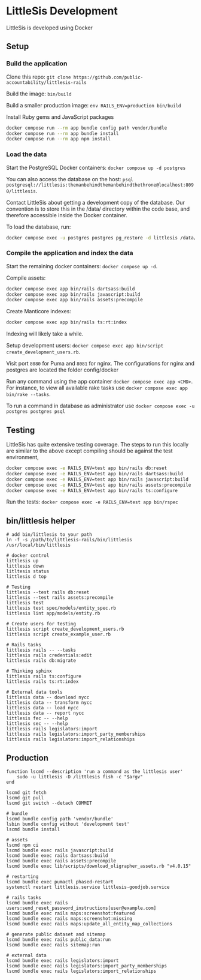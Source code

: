 # LittleSis Development

LittleSis is developed using Docker

## Setup

### Build the application

Clone this repo: `git clone https://github.com/public-accountability/littlesis-rails`

Build the image: `bin/build`

Build a smaller production image: `env RAILS_ENV=production bin/build`

Install Ruby gems and JavaScript packages

``` sh
docker compose run --rm app bundle config path vendor/bundle
docker compose run --rm app bundle install
docker compose run --rm app npm install
```

### Load the data

Start the PostgreSQL Docker containers: `docker compose up -d postgres`

You can also access the database on the host: `psql postgresql://littlesis:themanbehindthemanbehindthethrone@localhost:8090/littlesis`.

Contact LittleSis about getting a development copy of the database.  Our convention is to store this in the /data/ directory within the code base, and therefore accessible inside the Docker container.

To load the database, run:

``` sh
docker compose exec -u postgres postgres pg_restore -d littlesis /data/database.pgdump
```

### Compile the application and index the data

Start the remaining docker containers: `docker compose up -d`.

Compile assets:

``` sh
docker compose exec app bin/rails dartsass:build
docker compose exec app bin/rails javascript:build
docker compose exec app bin/rails assets:precompile
```

Create Manticore indexes:

``` sh
docker compose exec app bin/rails ts:rt:index
```

Indexing will likely take a while.

Setup development users: `docker compose exec app bin/script create_development_users.rb`.

Visit port `8080` for Puma and `8081` for nginx. The configurations for nginx and postgres are located the folder config/docker

Run any command using the app container `docker compose exec app <CMD>`. For instance, to view all available rake tasks use `docker compose exec app bin/rake --tasks`.

To run a command in database as administrator use `docker compose exec -u postgres postgres psql`


## Testing

LittleSis has quite extensive testing coverage.  The steps to run this locally are similar to the above except compiling should be against the test environment,

``` sh
docker compose exec -e RAILS_ENV=test app bin/rails db:reset
docker compose exec -e RAILS_ENV=test app bin/rails dartsass:build
docker compose exec -e RAILS_ENV=test app bin/rails javascript:build
docker compose exec -e RAILS_ENV=test app bin/rails assets:precompile
docker compose exec -e RAILS_ENV=test app bin/rails ts:configure
```

Run the tests: `docker compose exec -e RAILS_ENV=test app bin/rspec`


## bin/littlesis helper

``` fish
# add bin/littlesis to your path
ln -f -s /path/to/littlesis-rails/bin/littlesis /usr/local/bin/littlesis

# docker control
littlesis up
littlesis down
litltesis status
littlesis d top

# Testing
littlesis --test rails db:reset
littlesis --test rails assets:precompile
littlesis test
littlesis test spec/models/entity_spec.rb
littlesis lint app/models/entity.rb

# Create users for testing
littlesis script create_development_users.rb
littlesis script create_example_user.rb

# Rails tasks
littlesis rails -- --tasks
littlesis rails credentials:edit
littlesis rails db:migrate

# Thinking sphinx
littlesis rails ts:configure
littlesis rails ts:rt:index

# External data tools
littlesis data -- download nycc
littlesis data -- transform nycc
littlesis data -- load nycc
littlesis data -- report nycc
littlesis fec -- --help
littlesis sec -- --help
littlesis rails legislators:import
littlesis rails legislators:import_party_memberships
littlesis rails legislators:import_relationships
```

## Production

``` fish
function lscmd --description 'run a command as the littlesis user'
    sudo -u littlesis -D /littlesis fish -c "$argv"
end

lscmd git fetch
lscmd git pull
lscmd git switch --detach COMMIT

# bundle
lscmd bundle config path 'vendor/bundle'
lsbin bundle config without 'development test'
lscmd bundle install

# assets
lscmd npm ci
lscmd bundle exec rails javascript:build
lscmd bundle exec rails dartsass:build
lscmd bundle exec rails assets:precompile
lscmd bundle exec lib/scripts/download_oligrapher_assets.rb "v4.0.15"

# restarting
lscmd bundle exec pumactl phased-restart
systemctl restart littlesis.service littlesis-goodjob.service

# rails tasks
lscmd bundle exec rails users:send_reset_password_instructions[user@example.com]
lscmd bundle exec rails maps:screenshot:featured
lscmd bundle exec rails maps:screenshot:missing
lscmd bundle exec rails maps:update_all_entity_map_collections

# generate public dataset and sitemap
lscmd bundle exec rails public_data:run
lscmd bundle exec rails sitemap:run

# external data
lscmd bundle exec rails legislators:import
lscmd bundle exec rails legislators:import_party_memberships
lscmd bundle exec rails legislators:import_relationships
```
